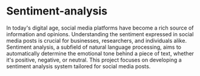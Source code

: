 # Sentiment-analysis
In today's digital age, social media platforms have become a rich source of information and opinions. Understanding the sentiment expressed in social media posts is crucial for businesses, researchers, and individuals alike. Sentiment analysis, a subfield of natural language processing, aims to automatically determine the emotional tone behind a piece of text, whether it's positive, negative, or neutral. This project focuses on developing a sentiment analysis system tailored for social media posts.
